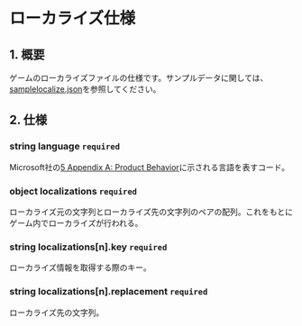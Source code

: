 # ローカライズ仕様

## 1. 概要

ゲームのローカライズファイルの仕様です。サンプルデータに関しては、[samplelocalize.json](./samplelocalize.json)を参照してください。

## 2. 仕様

### string language `required`

Microsoft社の[5 Appendix A: Product Behavior](https://docs.microsoft.com/ja-jp/openspecs/windows_protocols/ms-lcid/a9eac961-e77d-41a6-90a5-ce1a8b0cdb9c)に示される言語を表すコード。

### object localizations `required`

ローカライズ元の文字列とローカライズ先の文字列のペアの配列。これをもとにゲーム内でローカライズが行われる。

### string localizations[n].key `required`

ローカライズ情報を取得する際のキー。

### string localizations[n].replacement `required`

ローカライズ先の文字列。